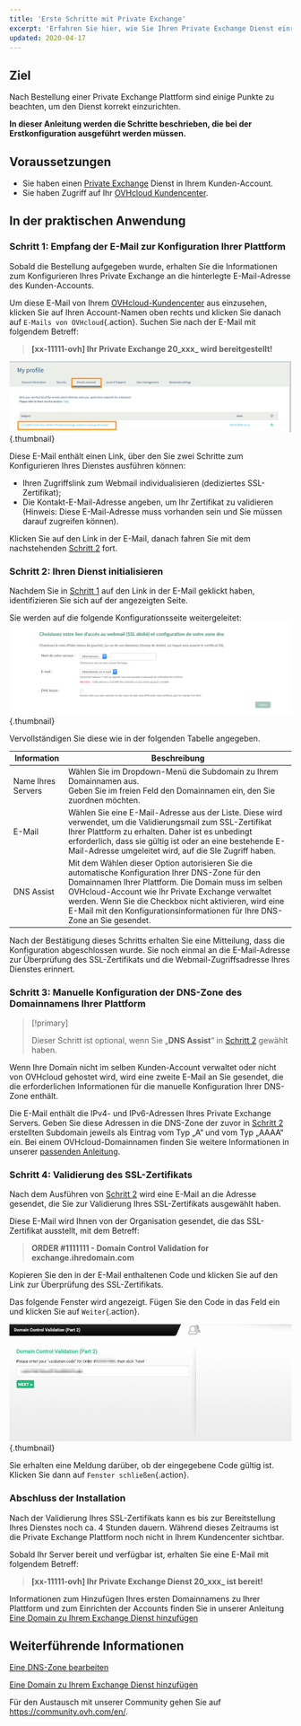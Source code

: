 ```yaml
---
title: 'Erste Schritte mit Private Exchange'
excerpt: 'Erfahren Sie hier, wie Sie Ihren Private Exchange Dienst einrichten'
updated: 2020-04-17
---
```



## Ziel

Nach Bestellung einer Private Exchange Plattform sind einige Punkte zu beachten, um den Dienst korrekt einzurichten. 

**In dieser Anleitung werden die Schritte beschrieben, die bei der Erstkonfiguration ausgeführt werden müssen.**

## Voraussetzungen

- Sie haben einen [Private Exchange](https://www.ovhcloud.com/de/emails/private-exchange/) Dienst in Ihrem Kunden-Account.
- Sie haben Zugriff auf Ihr [OVHcloud Kundencenter](https://www.ovh.com/auth/?action=gotomanager&from=https://www.ovh.de/&ovhSubsidiary=de).

## In der praktischen Anwendung

### Schritt 1: Empfang der E-Mail zur Konfiguration Ihrer Plattform

Sobald die Bestellung aufgegeben wurde, erhalten Sie die Informationen zum Konfigurieren Ihres Private Exchange an die hinterlegte E-Mail-Adresse des Kunden-Accounts.

Um diese E-Mail von Ihrem [OVHcloud-Kundencenter](https://www.ovh.com/auth/?action=gotomanager&from=https://www.ovh.de/&ovhSubsidiary=de) aus einzusehen, klicken Sie auf Ihren Account-Namen oben rechts und klicken Sie danach auf `E-Mails von OVHcloud`{.action}. Suchen Sie nach der E-Mail mit folgendem Betreff:

> **\[xx-11111-ovh] Ihr Private Exchange 20_xxx_ wird bereitgestellt!**


![first-use-private-exchange](images/first-use-private-exchange-01.png){.thumbnail}

Diese E-Mail enthält einen Link, über den Sie zwei Schritte zum Konfigurieren Ihres Dienstes ausführen können:

- Ihren Zugriffslink zum Webmail individualisieren (dediziertes SSL-Zertifikat);
- Die Kontakt-E-Mail-Adresse angeben, um Ihr Zertifikat zu validieren (Hinweis: Diese E-Mail-Adresse muss vorhanden sein und Sie müssen darauf zugreifen können).

Klicken Sie auf den Link in der E-Mail, danach fahren Sie mit dem nachstehenden [Schritt 2](./#schritt-2-ihren-dienst-initialisieren) fort.

### Schritt 2: Ihren Dienst initialisieren

Nachdem Sie in [Schritt 1](./#schritt-1-empfang-der-email-zur-konfiguration-ihrer-plattform) auf den Link in der E-Mail geklickt haben, identifizieren Sie sich auf der angezeigten Seite.

Sie werden auf die folgende Konfigurationsseite weitergeleitet:
![first-use-private-exchange](images/first-use-private-exchange-02.png){.thumbnail}

Vervollständigen Sie diese wie in der folgenden Tabelle angegeben.

| Information          	| Beschreibung                                                                                                                                                                                                                             	|
|----------------------	|-----------------------------------------------------------------------------------------------------------------------------------------------------------------------------------------------------------------------------------------	|
| Name Ihres Servers 	| Wählen Sie im Dropdown-Menü die Subdomain zu Ihrem Domainnamen aus. <br> Geben Sie im freien Feld den Domainnamen ein, den Sie zuordnen möchten.                                                                   	|
| E-Mail               	| Wählen Sie eine E-Mail-Adresse aus der Liste. Diese wird verwendet, um die Validierungsmail zum SSL-Zertifikat Ihrer Plattform zu erhalten. Daher ist es unbedingt erforderlich, dass sie gültig ist oder an eine bestehende E-Mail-Adresse umgeleitet wird, auf die SIe Zugriff haben.
| DNS Assist           	| Mit dem Wählen dieser Option autorisieren Sie die automatische Konfiguration Ihrer DNS-Zone für den Domainnamen Ihrer Plattform. Die Domain muss im selben OVHcloud-Account wie Ihr Private Exchange verwaltet werden. Wenn Sie die Checkbox nicht aktivieren, wird eine E-Mail mit den Konfigurationsinformationen für Ihre DNS-Zone an Sie gesendet. 	|

Nach der Bestätigung dieses Schritts erhalten Sie eine Mitteilung, dass die Konfiguration abgeschlossen wurde. Sie noch einmal an die E-Mail-Adresse zur Überprüfung des SSL-Zertifikats und die Webmail-Zugriffsadresse Ihres Dienstes erinnert.

### Schritt 3: Manuelle Konfiguration der DNS-Zone des Domainnamens Ihrer Plattform

> [!primary]
>
> Dieser Schritt ist optional, wenn Sie „**DNS Assist**“ in [Schritt 2](./#schritt-2-ihren-dienst-initialisieren) gewählt haben.
> 

Wenn Ihre Domain nicht im selben Kunden-Account verwaltet oder nicht von OVHcloud gehostet wird, wird eine zweite E-Mail an Sie gesendet, die die erforderlichen Informationen für die manuelle Konfiguration Ihrer DNS-Zone enthält.

Die E-Mail enthält die IPv4- und IPv6-Adressen Ihres Private Exchange Servers. Geben Sie diese Adressen in die DNS-Zone der zuvor in [Schritt 2](./#schritt-2-ihren-dienst-initialisieren) erstellten Subdomain jeweils als Eintrag vom Typ „A“ und vom Typ „AAAA“ ein. Bei einem OVHcloud-Domainnamen finden Sie weitere Informationen in unserer [passenden Anleitung](/pages/web_cloud/domains/dns_zone_edit).


### Schritt 4: Validierung des SSL-Zertifikats

Nach dem Ausführen von [Schritt 2](./#schritt-2-ihren-dienst-initialisieren) wird eine E-Mail an die Adresse gesendet, die Sie zur Validierung Ihres SSL-Zertifikats ausgewählt haben.

Diese E-Mail wird Ihnen von der Organisation gesendet, die das SSL-Zertifikat ausstellt, mit dem Betreff:

> **ORDER #1111111 - Domain Control Validation for exchange.ihredomain.com**

Kopieren Sie den in der E-Mail enthaltenen Code und klicken Sie auf den Link zur Überprüfung des SSL-Zertifikats.

Das folgende Fenster wird angezeigt. Fügen Sie den Code in das Feld ein und klicken Sie auf `Weiter`{.action}.

![first-use-private-exchange](images/first-use-private-exchange-03.png){.thumbnail}

Sie erhalten eine Meldung darüber, ob der eingegebene Code gültig ist. Klicken Sie dann auf `Fenster schließen`{.action}.

### Abschluss der Installation

Nach der Validierung Ihres SSL-Zertifikats kann es bis zur Bereitstellung Ihres Dienstes noch ca. 4 Stunden dauern. Während dieses Zeitraums ist die Private Exchange Plattform noch nicht in Ihrem Kundencenter sichtbar.

Sobald Ihr Server bereit und verfügbar ist, erhalten Sie eine E-Mail mit folgendem Betreff:

> **\[xx-11111-ovh] Ihr Private Exchange Dienst 20_xxx_ ist bereit!**

Informationen zum Hinzufügen Ihres ersten Domainnamens zu Ihrer Plattform und zum Einrichten der Accounts finden Sie in unserer Anleitung [Eine Domain zu Ihrem Exchange Dienst hinzufügen](/pages/web_cloud/email_and_collaborative_solutions/microsoft_exchange/exchange_adding_domain) 

## Weiterführende Informationen

[Eine DNS-Zone bearbeiten](/pages/web_cloud/domains/dns_zone_edit)

[Eine Domain zu Ihrem Exchange Dienst hinzufügen](/pages/web_cloud/email_and_collaborative_solutions/microsoft_exchange/exchange_adding_domain) 

Für den Austausch mit unserer Community gehen Sie auf <https://community.ovh.com/en/>.
